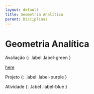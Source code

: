 ```yaml
---
layout: default
title: Geometria Analítica
parent: Disciplinas
---
```


# Geometria Analítica

Avaliação
{: .label .label-green }

[here](docs\disciplinas\geometria-analitica\prova1.pdf)

Projeto
{: .label .label-purple }

Atividade
{: .label .label-blue }



